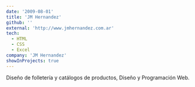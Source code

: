 ```yaml
---
date: '2009-08-01'
title: 'JM Hernandez'
github: ''
external: 'http://www.jmhernandez.com.ar'
tech:
  - HTML
  - CSS
  - Excel
company: 'JM Hernandez'
showInProjects: true
---
```


Diseño de folletería y catálogos de productos, Diseño y Programación Web. 
